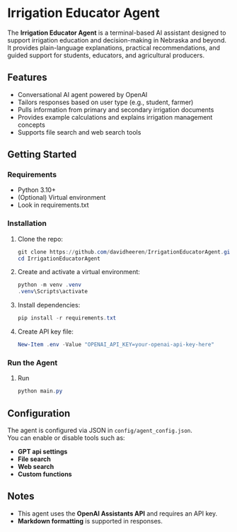 # Irrigation Educator Agent

The **Irrigation Educator Agent** is a terminal-based AI assistant designed to support irrigation education and decision-making in Nebraska and beyond. It provides plain-language explanations, practical recommendations, and guided support for students, educators, and agricultural producers.

## Features

- Conversational AI agent powered by OpenAI
- Tailors responses based on user type (e.g., student, farmer)
- Pulls information from primary and secondary irrigation documents
- Provides example calculations and explains irrigation management concepts
- Supports file search and web search tools

## Getting Started

### Requirements

- Python 3.10+
- (Optional) Virtual environment
- Look in requirements.txt

### Installation

1. Clone the repo:
    ```powershell
    git clone https://github.com/davidheeren/IrrigationEducatorAgent.git
    cd IrrigationEducatorAgent
    ```

2. Create and activate a virtual environment:
    ```powershell
    python -m venv .venv
    .venv\Scripts\activate
    ```

3. Install dependencies:
    ```powershell
    pip install -r requirements.txt
    ```

4. Create API key file:
    ```powershell
    New-Item .env -Value "OPENAI_API_KEY=your-openai-api-key-here"
    ```

### Run the Agent

1. Run
    ```powershell
    python main.py
    ```

## Configuration

The agent is configured via JSON in `config/agent_config.json`.  
You can enable or disable tools such as:

- **GPT api settings**
- **File search**
- **Web search**
- **Custom functions**


## Notes

- This agent uses the **OpenAI Assistants API** and requires an API key.
- **Markdown formatting** is supported in responses.

